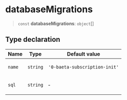 # databaseMigrations

> `const` **databaseMigrations**: `object`[]

## Type declaration

<table>
<thead>
<tr>
<th>Name</th>
<th>Type</th>
<th>Default value</th>
</tr>
</thead>
<tbody>
<tr>
<td>

`name`

</td>
<td>

`string`

</td>
<td>

`'0-baeta-subscription-init'`

</td>
</tr>
<tr>
<td>

`sql`

</td>
<td>

`string`

</td>
<td>

&hyphen;

</td>
</tr>
</tbody>
</table>
